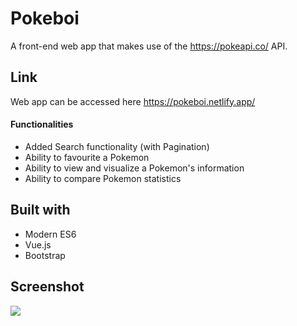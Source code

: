# Pokeboi

A front-end web app that makes use of the https://pokeapi.co/ API.

## Link
Web app can be accessed here
https://pokeboi.netlify.app/

#### Functionalities
* Added Search functionality (with Pagination)
* Ability to favourite a Pokemon
* Ability to view and visualize a Pokemon's information
* Ability to compare Pokemon statistics

## Built with
* Modern ES6 
* Vue.js
* Bootstrap

## Screenshot
<img src="https://i.imgur.com/UajxWPn.png">
